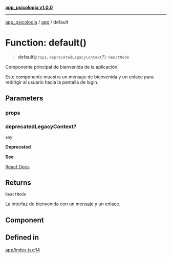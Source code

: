 [**app_psicologia v1.0.0**](../../README.md)

***

[app_psicologia](../../modules.md) / [app](../README.md) / default

# Function: default()

> **default**(`props`, `deprecatedLegacyContext`?): `ReactNode`

Componente principal de bienvenida de la aplicación.

Este componente muestra un mensaje de bienvenida y un enlace para redirigir al usuario
hacia la pantalla de login.

## Parameters

### props

### deprecatedLegacyContext?

`any`

**Deprecated**

**See**

[React Docs](https://legacy.reactjs.org/docs/legacy-context.html#referencing-context-in-lifecycle-methods)

## Returns

`ReactNode`

La interfaz de bienvenida con un mensaje y un enlace.

## Component

## Defined in

[app/index.tsx:14](https://github.com/XxtbmfxX/app_psicologia/blob/da762f4f9225edbb02c8e13dfe2f9bc7ae75eef5/app/index.tsx#L14)
